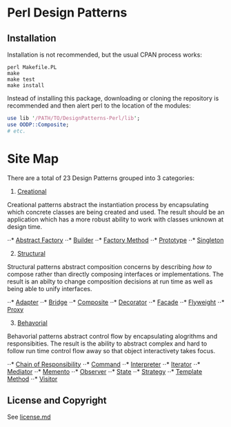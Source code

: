 Perl Design Patterns
====================


Installation
------------

Installation is not recommended, but the usual CPAN process works:

```
perl Makefile.PL
make
make test
make install
```

Instead of installing this package, downloading or cloning the repository
is recommended and then alert perl to the location of the modules:

```perl
use lib '/PATH/TO/DesignPatterns-Perl/lib';
use OODP::Composite;
# etc.
```


Site Map
========

There are a total of 23 Design Patterns grouped into 3 categories:

1. [Creational](/lib/OODP/TOC/Creational.pm)

Creational patterns abstract the instantiation process by encapsulating
which concrete classes are being created and used. The result should be
an application which has a more robust ability to work with classes
unknown at design time. 

⋅⋅* [Abstract Factory](/lib/OODP/TOC/AbstractFactory.pm)
⋅⋅* [Builder](/lib/OODP/TOC/Builder.pm)
⋅⋅* [Factory Method](/lib/OODP/TOC/FactoryMethod.pm)
⋅⋅* [Prototype](/lib/OODP/TOC/Prototype.pm)
⋅⋅* [Singleton](/lib/OODP/TOC/Singleton.pm)

2. [Structural](/lib/OODP/TOC/Structural.pm)

Structural patterns abstract composition concerns by describing *how to*
compose rather than directly composing interfaces or implementations. The
result is an abilty to change composition decisions at run time as well as
being able to unify interfaces.

⋅⋅* [Adapter](/lib/OODP/TOC/Adapter.pm)
⋅⋅* [Bridge](/lib/OODP/TOC/Bridge.pm)
⋅⋅* [Composite](/lib/OODP/TOC/Composite.pm)
⋅⋅* [Decorator](/lib/OODP/TOC/Decorator.pm)
⋅⋅* [Facade](/lib/OODP/TOC/Facade.pm)
⋅⋅* [Flyweight](/lib/OODP/TOC/Flyweight.pm)
⋅⋅* [Proxy](/lib/OODP/TOC/Proxy.pm)

3. [Behavorial](/lib/OODP/TOC/Behavorial.pm)

Behavorial patterns abstract control flow by encapsulating alogrithms and 
responsibities. The result is the ability to abstract complex and hard to
follow run time control flow away so that object interactivety takes focus.

⋅⋅* [Chain of Responsibility](/lib/OODP/TOC/ChainOfResponsibility.pm)
⋅⋅* [Command](/lib/OODP/TOC/Command.pm)
⋅⋅* [Interpreter](/lib/OODP/TOC/Interpreter.pm)
⋅⋅* [Iterator](/lib/OODP/TOC/Iterator.pm)
⋅⋅* [Mediator](/lib/OODP/TOC/Mediator.pm)
⋅⋅* [Memento](/lib/OODP/TOC/Memento.pm)
⋅⋅* [Observer](/lib/OODP/TOC/Observer.pm)
⋅⋅* [State](/lib/OODP/TOC/State.pm)
⋅⋅* [Strategy](/lib/OODP/TOC/Strategy.pm)
⋅⋅* [Template Method](/lib/OODP/TOC/TemplateMethod.pm)
⋅⋅* [Visitor](/lib/OODP/TOC/Visitor.pm)


License and Copyright
---------------------

See [license.md](/license.md)
